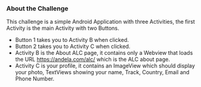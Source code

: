 ### About the Challenge
This challenge is a simple Android Application with three Activities, the first Activity is the main Activity with two Buttons.
- Button 1 takes you to Activity B when clicked.
- Button 2 takes you to Activity C when clicked.
- Activity B is the About ALC page, it contains only a Webview that loads the URL https://andela.com/alc/ which is the ALC about page.
- Activity C is your profile, it contains an ImageView which should display your photo, TextViews showing your name, Track, Country, Email and Phone Number.
